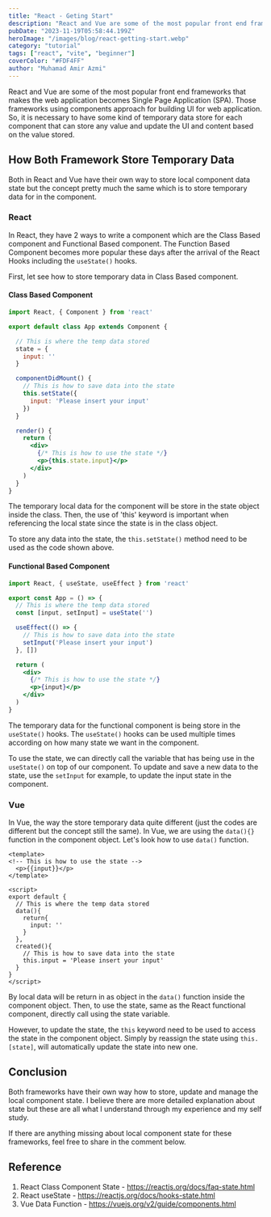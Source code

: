 ```yaml
---
title: "React - Geting Start"
description: "React and Vue are some of the most popular front end frameworks that makes the web application becomes Single Page Application (SPA). Those frameworks using components approach for building UI for web application. So, it is necessary to have some kind of temporary data store for each component that can store any value and update the UI and content based on the value stored."
pubDate: "2023-11-19T05:58:44.199Z"
heroImage: "/images/blog/react-getting-start.webp"
category: "tutorial"
tags: ["react", "vite", "beginner"]
coverColor: "#FDF4FF"
author: "Muhamad Amir Azmi"
---
```

React and Vue are some of the most popular front end frameworks that makes the web application becomes Single Page Application (SPA). Those frameworks using components approach for building UI for web application. So, it is necessary to have some kind of temporary data store for each component that can store any value and update the UI and content based on the value stored.

## How Both Framework Store Temporary Data
Both in React and Vue have their own way to store local component data state but the concept pretty much the same which is to store temporary data for in the component.

### React
In React, they have 2 ways to write a component which are the Class Based component and Functional Based component. The Function Based Component becomes more popular these days after the arrival of the React Hooks including the `useState()` hooks.

First, let see how to store temporary data in Class Based component.

#### Class Based Component

```jsx
import React, { Component } from 'react'

export default class App extends Component {

  // This is where the temp data stored
  state = {
    input: ''
  }

  componentDidMount() {
    // This is how to save data into the state
    this.setState({
      input: 'Please insert your input'
    })
  }

  render() {
    return (
      <div>
        {/* This is how to use the state */}
        <p>{this.state.input}</p>
      </div>
    )
  }
}

```

The temporary local data for the component will be store in the state object inside the class. Then, the use of 'this' keyword is important when referencing the local state since the state is in the class object.

To store any data into the state, the `this.setState()` method need to be used as the code shown above.

#### Functional Based Component
```jsx
import React, { useState, useEffect } from 'react'

export const App = () => {
  // This is where the temp data stored
  const [input, setInput] = useState('')

  useEffect(() => {
    // This is how to save data into the state
    setInput('Please insert your input')
  }, [])

  return (
    <div>
      {/* This is how to use the state */}
      <p>{input}</p>
    </div>
  )
}
```

The temporary data for the functional component is being store in the `useState()` hooks. The `useState()` hooks can be used multiple times according on how many state we want in the component.

To use the state, we can directly call the variable that has being use in the `useState()` on top of our component. To update and save a new data to the state, use the `setInput` for example, to update the input state in the component.

### Vue
In Vue, the way the store temporary data quite different (just the codes are different but the concept still the same). In Vue, we are using the `data(){}` function in the component object. Let's look how to use `data()` function.

```vue
<template>
<!-- This is how to use the state -->
  <p>{{input}}</p>
</template>

<script>
export default {
  // This is where the temp data stored
  data(){
    return{
      input: ''
    }
  },
  created(){
    // This is how to save data into the state
    this.input = 'Please insert your input'
  }
}
</script>
```
By local data will be return in as object in the `data()` function inside the component object. Then, to use the state, same as the React functional component, directly call using the state variable.

However, to update the state, the `this` keyword need to be used to access the state in the component object. Simply by reassign the state using `this.[state]`, will automatically update the state into new one.

## Conclusion
Both frameworks have their own way how to store, update and manage the local component state. I believe there are more detailed explanation about state but these are all what I understand through my experience and my self study.

If there are anything missing about local component state for these frameworks, feel free to share in the comment below.

## Reference
1. React Class Component State - https://reactjs.org/docs/faq-state.html
2. React useState - https://reactjs.org/docs/hooks-state.html
3. Vue Data Function - https://vuejs.org/v2/guide/components.html

